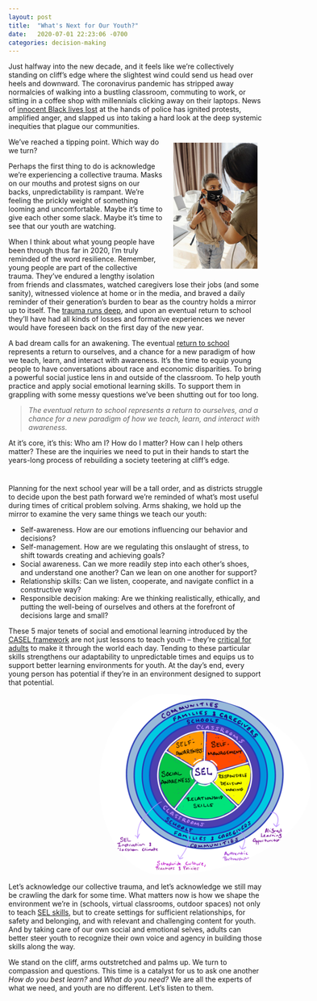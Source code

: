 ```yaml
---
layout: post
title:  "What's Next for Our Youth?"
date:   2020-07-01 22:23:06 -0700
categories: decision-making
---
```


Just halfway into the new decade, and it feels like we’re collectively standing on cliff’s edge where the slightest wind could send us head over heels and downward. The coronavirus pandemic has stripped away normalcies of walking into a bustling classroom, commuting to work, or sitting in a coffee shop with millennials clicking away on their laptops. News of [innocent Black lives lost](https://www.npr.org/2020/05/29/865261916/a-decade-of-watching-black-people-die) at the hands of police has ignited protests, amplified anger, and slapped us into taking a hard look at the deep systemic inequities that plague our communities. 

<img align='right' height='250' width='167' style="padding:10px 10px 10px 20px; border-radius: 0%" src="../assets/kid_mask.jpeg"/>

We’ve reached a tipping point. Which way do we turn?

Perhaps the first thing to do is acknowledge we’re experiencing a collective trauma. Masks on our mouths and protest signs on our backs, unpredictability is rampant. We’re feeling the prickly weight of something looming and uncomfortable. Maybe it’s time to give each other some slack. Maybe it’s time to see that our youth are watching.

When I think about what young people have been through thus far in 2020, I’m truly reminded of the word resilience. Remember, young people are part of the collective trauma. They’ve endured a lengthy isolation from friends and classmates, watched caregivers lose their jobs (and some sanity), witnessed violence at home or in the media, and braved a daily reminder of their generation’s burden to bear as the country holds a mirror up to itself. The [trauma runs deep](https://www.npr.org/2020/04/20/828026185/school-counselors-have-a-message-for-kids-it-s-ok-to-not-be-ok), and upon an eventual return to school they’ll have had all kinds of losses and formative experiences we never would have foreseen back on the first day of the new year.

A bad dream calls for an awakening. The eventual [return to school](https://www.edsurge.com/news/2020-05-27-what-will-schools-do-in-the-fall-here-are-4-possible-scenarios) represents a return to ourselves, and a chance for a new paradigm of how we teach, learn, and interact with awareness. It’s the time to equip young people to have conversations about race and economic disparities. To bring a powerful social justice lens in and outside of the classroom. To help youth practice and apply social emotional learning skills. To support them in grappling with some messy questions we’ve been shutting out for too long. 

>*The eventual return to school represents a return to ourselves, and a chance for a new paradigm of how we teach, learn, and interact with awareness.*

At it’s core, it’s this: Who am I? How do I matter? How can I help others matter? These are the inquiries we need to put in their hands to start the years-long process of rebuilding a society teetering at cliff’s edge.
#
Planning for the next school year will be a tall order, and as districts struggle to decide upon the best path forward we’re reminded of what’s most useful during times of critical problem solving. Arms shaking, we hold up the mirror to examine the very same things we teach our youth:

 - Self-awareness. How are our emotions influencing our behavior and decisions?
 - Self-management. How are we regulating this onslaught of stress, to shift towards creating and achieving goals?
 - Social awareness. Can we more readily step into each other’s shoes, and understand one another? Can we lean on one another for support?
 - Relationship skills: Can we listen, cooperate, and navigate conflict in a constructive way?
 - Responsible decision making: Are we thinking realistically, ethically, and putting the well-being of ourselves and others at the forefront of decisions large and small?

These 5 major tenets of social and emotional learning introduced by the [CASEL framework](https://casel.org/what-is-sel/) are not just lessons to teach youth – they’re [critical for adults](https://www.panoramaed.com/blog/comprehensive-guide-adult-sel) to make it through the world each day. Tending to these particular skills strengthens our adaptability to unpredictable times and equips us to support better learning environments for youth. At the day’s end, every young person has potential if they’re in an environment designed to support that potential.

<img align='center' height='360' width='420' style="padding:0px 10px 0px 180px; border-radius: 50%" src="../assets/SEL_Wheel.png"/>

Let’s acknowledge our collective trauma, and let’s acknowledge we still may be crawling the dark for some time. What matters now is how we shape the environment we’re in (schools, virtual classrooms, outdoor spaces) not only to teach [SEL skills](https://www.cfchildren.org/what-is-social-emotional-learning/), but to create settings for sufficient relationships, for safety and belonging, and with relevant and challenging content for youth. And by taking care of our own social and emotional selves, adults can better steer youth to recognize their own voice and agency in building those skills along the way.

We stand on the cliff, arms outstretched and palms up. We turn to compassion and questions. This time is a catalyst for us to ask one another *How do you best learn?* and *What do you need?* We are all the experts of what we need, and youth are no different. Let’s listen to them.
